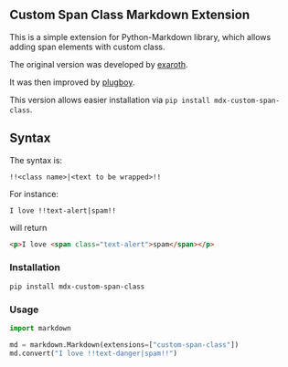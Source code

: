 ## Custom Span Class Markdown Extension

This is a simple extension for Python-Markdown library, which allows adding span elements with custom class.

The original version was developed by [exaroth](https://github.com/exaroth/mdx_custom_span_class).

It was then improved by [plugboy](https://github.com/plugboy/mdx_custom_span_class).

This version allows easier installation via `pip install mdx-custom-span-class`.

## Syntax

The syntax is:
```
!!<class name>|<text to be wrapped>!!
```
For instance:

```shell
I love !!text-alert|spam!!
```
will return

```html
<p>I love <span class="text-alert">spam</span></p>
```

### Installation

```shell
pip install mdx-custom-span-class
```

### Usage

```python
import markdown

md = markdown.Markdown(extensions=["custom-span-class"])
md.convert("I love !!text-danger|spam!!")

```